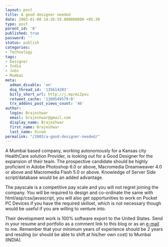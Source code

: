```yaml
---
layout: post
title: A good designer needed
date: 2003-01-08 14:26:59.000000000 +05:30
type: post
parent_id: '0'
published: true
password: ''
status: publish
categories:
- Technology
tags:
- Designer
- India
- Jobs
- Mumbai
meta:
  adman_disable: 'on'
  dsq_thread_id: '135614203'
  bitly_short_url: http://j.mp/miZpxu
  retweet_cache: '1309549579:0'
  trx_addons_post_views_count: '46'
author:
  login: Brajeshwar
  email: brajeshwar@gmail.com
  display_name: Brajeshwar
  first_name: Brajeshwar
  last_name: Oinam
permalink: "/2003/a-good-designer-needed/"
---
```

<p>A Mumbai based company, working autonomously for a Kansas city HealthCare solution Provider, is looking out for a Good Designer for the expansion of their team. The prospective candidate should be highly proficient in Adobe Photoshop 6.0 or above, Macromedia Dreamweaver 4.0 or above and Macromedia Flash 5.0 or above. Knowledge of Server Side script/database would be an added advantage. </p>
<p>The payscale is a competitive pay scale and you will not regret joining the company. You will be required to design and co-ordinate the same with html/asp/css/javascript, you will also get opportunities to work on Pocket PC Devices if you have the required skillset, which is not necessary though would be useful if you are willing to venture into.</p>
<p>Their development work is 100% software export to the United States. Send in your resume and portfolio as a comment link to this blog or as an <a href="mailto:webmaster@brajeshwar.com">e-mail</a> to me. Remember that your minimum years of experience should be 2 years and residing (or should be able to shift at his/her own cost) to Mumbai (INDIA).</p>

